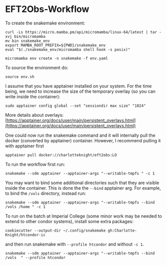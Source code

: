 # EFT2Obs-Workflow

To create the snakemake environment:
```
curl -Ls https://micro.mamba.pm/api/micromamba/linux-64/latest | tar -xvj bin/micromamba
mv bin snakemake_env
export MAMBA_ROOT_PREFIX=${PWD}/snakemake_env
eval "$(./snakemake_env/micromamba shell hook -s posix)"

micromamba env create -n snakemake -f env.yaml
```

To source the environment do:
```
source env.sh
```

I assume that you have apptainer installed on your system. For the time being, we need to increase the size of the temporary overlay (so you can write inside the container):
```
sudo apptainer config global --set "sessiondir max size" "1024"
```
More details about overlays: [https://apptainer.org/docs/user/main/persistent_overlays.html](https://apptainer.org/docs/user/main/persistent_overlays.html)

One could now run the snakemake command and it will internally pull the docker (converted by apptainer) container. However, I recommend pulling it with apptainer first
```
apptainer pull docker://charlotteknight/eft2obs:LO
```

To run the workflow first run:
```
snakemake --sdm apptainer --apptainer-args "--writable-tmpfs " -c 1
```

You may want to bind some additional directories such that they are visible inside the container. This is done the the `--bind` apptainer arg. For example, to bind the `/vols` directory, instead run:
```
snakemake --sdm apptainer --apptainer-args "--writable-tmpfs --bind /vols /home " -c 1
```

To run on the batch at Imperial College (some minor work may be needed to extend to other condor systems), install some extra packages:
```
cookiecutter --output-dir ~/.config/snakemake gh:Charlotte-Knight/htcondor-ic
```
and then run snakemake with `--profile htcondor` and without `-c 1`. 
```
snakemake --sdm apptainer --apptainer-args "--writable-tmpfs --bind /vols  " --profile htcondor
```